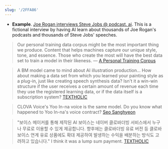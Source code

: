 ```yaml
---
slug: '/2FFA86'
---
```


- **Example**. [Joe Rogan interviews Steve Jobs @ podcast. ai](https://podcast.ai/).
  This is a fictional interview by having AI learn about thousands of Joe Rogan's podcasts and thousands of Steve Jobs' speeches.

> Our personal training data corpus might be the most important thing we produce. Content that helps machines capture our unique style, tone, and essence. Those who create the most will have the best data set to train a model in their likeness. — [A Personal Training Corpus](https://matt-rickard.ghost.io/personal-data-training-corpus/)

> A BM model came to mind about AI illustration production... How about making a data set from which you learned your painting style as a plug-in, just like creating speech synthesis data? Isn't it a win-win structure if the user receives a certain amount of revenue each time they use the registered learning data, or if the data itself is a subscription system? [TEXTHOLIC](https://twitter.com/TextholicJ/status/1580025435886301184)

> CLOVA Voice's Yoo In-na voice is the same model. Do you know what happened to Yoo In-na's voice contract? [Seo Sanghyeon](https://twitter.com/sanxiyn/status/1580026854739542016)

> "보이스 메이커를 통해 제작된 AI 보이스는 네이버 클로바더빙 서비스에서 누구나 무료로 이용할 수 있게 제공합니다. 향후에는 클로바더빙 유료 버전 등 클로바 보이스 연계 유료 상품에도 확대 제공하여 발생하는 수익을 배분하는 방식도 고려하고 있습니다." I think it was a lump sum payment. [TEXTHOLIC](https://twitter.com/TextholicJ/status/1580028575708639234)
